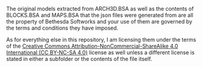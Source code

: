 The original models extracted from ARCH3D.BSA as well as the contents of BLOCKS.BSA and MAPS.BSA that the json files were generated from are all the property of Bethesda Softworks and your use of them are governed by the terms and conditions they have imposed.

As for everything else in this repository, I am licensing them under the terms of the [Creative Commons Attribution-NonCommercial-ShareAlike 4.0 International (CC BY-NC-SA 4.0)](https://creativecommons.org/licenses/by-nc-sa/4.0/) license as well unless a different license is stated in either a subfolder or the contents of the file itself.
